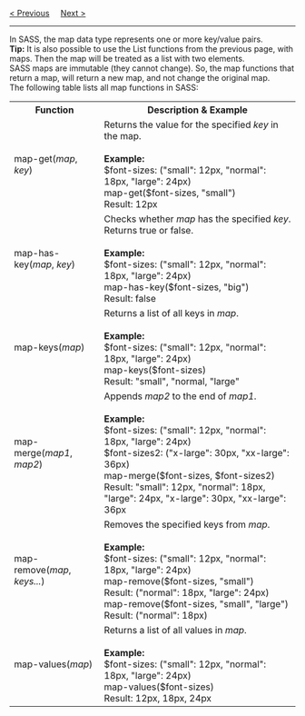 <a href="/CSS/SASS/Functions/List.md">&lt; Previous</a>
&nbsp;&nbsp;&nbsp;
<a href="/CSS/SASS/Functions/Selector.md">Next &gt;</a>
<hr>
In SASS, the map data type represents one or more key/value pairs.
<br>
<b>Tip:</b> It is also possible to use the List functions from the previous page, with maps. Then the map will be treated as a list with two elements.
<br>
SASS maps are immutable (they cannot change). So, the map functions that return a map, will return a new map, and not change the original map.
<br>
The following table lists all map functions in SASS:
<table class="ws-table-all notranslate">
  <tr>
    <th>Function</th>
    <th>Description &amp; Example</th>
  </tr>
  <tr>
    <td>map-get(<em>map</em>, <em>key</em>)</td>
    <td>Returns the value for the specified <em>key </em>in the map.<br><br>
    <strong>Example:</strong><br>$font-sizes: (&quot;small&quot;: 12px, &quot;normal&quot;: 18px, &quot;large&quot;: 24px)<br>map-get($font-sizes, 
    &quot;small&quot;)<br>Result: 12px</td>
  </tr>
  <tr>
    <td>map-has-key(<em>map</em>, <em>key</em>)</td>
    <td>Checks whether <em>map</em> has the specified <em>key</em>. Returns true or 
    false.<br><br><strong>Example:</strong><br>$font-sizes: (&quot;small&quot;: 12px, &quot;normal&quot;: 18px, &quot;large&quot;: 24px)<br>map-has-key($font-sizes, 
    &quot;big&quot;)<br>Result: false</td>
  </tr>
  <tr>
    <td>map-keys(<em>map</em>)</td>
    <td>Returns a list of all keys in <em>map</em>.<br><br><strong>Example:</strong><br>
    $font-sizes: (&quot;small&quot;: 12px, &quot;normal&quot;: 18px, &quot;large&quot;: 24px)<br>map-keys($font-sizes)<br>Result: 
    &quot;small&quot;, &quot;normal, &quot;large&quot;</td>
  </tr>
  <tr>
    <td>map-merge(<em>map1</em>, <em>map2</em>)</td>
    <td>Appends <em>map2</em> to the end of <em>map1</em>.<br><br><strong>
    Example:</strong><br>$font-sizes: (&quot;small&quot;: 12px, &quot;normal&quot;: 18px, &quot;large&quot;: 24px)<br>
    $font-sizes2: (&quot;x-large&quot;: 30px, &quot;xx-large&quot;: 36px)<br>map-merge($font-sizes, 
    $font-sizes2)<br>Result: &quot;small&quot;: 12px, &quot;normal&quot;: 18px, &quot;large&quot;: 24px, 
    &quot;x-large&quot;: 30px, &quot;xx-large&quot;: 36px</td>
  </tr>
  <tr>
    <td>map-remove(<em>map</em>, <em>keys...</em>)</td>
    <td>Removes the specified keys from <em>map</em>.<br><br><strong>Example:</strong><br>$font-sizes: (&quot;small&quot;: 12px, &quot;normal&quot;: 18px, &quot;large&quot;: 24px)<br>map-remove($font-sizes, 
    &quot;small&quot;)<br>Result: (&quot;normal&quot;: 18px, &quot;large&quot;: 24px)<br>map-remove($font-sizes, 
    &quot;small&quot;, &quot;large&quot;)<br>Result: (&quot;normal&quot;: 18px)</td>
  </tr>
  <tr>
    <td>map-values(<em>map</em>)</td>
    <td>Returns a list of all values in <em>map</em>.<br><br><strong>Example:</strong><br>$font-sizes: (&quot;small&quot;: 12px, &quot;normal&quot;: 18px, &quot;large&quot;: 24px)<br>map-values($font-sizes)<br>Result: 
    12px, 18px, 24px</td>
  </tr>
</table>
